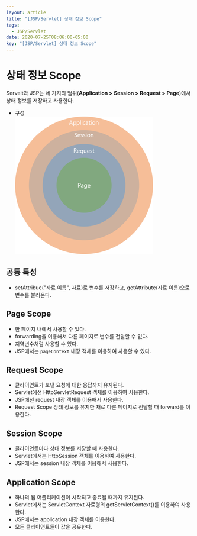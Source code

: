 ```yaml
---
layout: article
title: "[JSP/Servlet] 상태 정보 Scope"
tags:
  - JSP/Servlet
date: 2020-07-25T08:06:00-05:00
key: "[JSP/Servlet] 상태 정보 Scope"
---
```


# 상태 정보 Scope

<!--more-->

Servelt과 JSP는 네 가지의 범위(**Application > Session > Request > Page**)에서 상태 정보를 저장하고 사용한다.<br>

- 구성 <br>![](/assets/images/200725-1.png)

## 공통 특성

- setAttribue("자료 이름", 자료)로 변수를 저장하고, getAttribute(자료 이름)으로 변수를 불러온다.

## Page Scope

- 한 페이지 내에서 사용할 수 있다.
- forwarding을 이용해서 다른 페이지로 변수를 전달할 수 없다.
- 지역변수처럼 사용할 수 있다.
- JSP에서는 `pageContext` 내장 객체를 이용하여 사용할 수 있다.

## Request Scope

- 클라이언트가 보낸 요청에 대한 응답까지 유지된다.
- Servlet에선 HttpServletRequest 객체를 이용하여 사용한다.
- JSP에선 request 내장 객체를 이용해서 사용한다.
- Request Scope 상태 정보를 유지한 채로 다른 페이지로 전달할 때 forward를 이용한다.

## Session Scope

- 클라이언트마다 상태 정보를 저장할 때 사용한다.
- Servlet에서는 HttpSession 객체를 이용하여 사용한다.
- JSP에서는 session 내장 객체를 이용해서 사용한다.

## Application Scope

- 하나의 웹 어플리케이션이 시작되고 종료될 때까지 유지된다.
- Servlet에서는 ServletContext 자료형의 getServletContext()를 이용하여 사용한다.
- JSP에서는 application 내장 객체를 이용한다.
- 모든 클라이언트들이 값을 공유한다.
